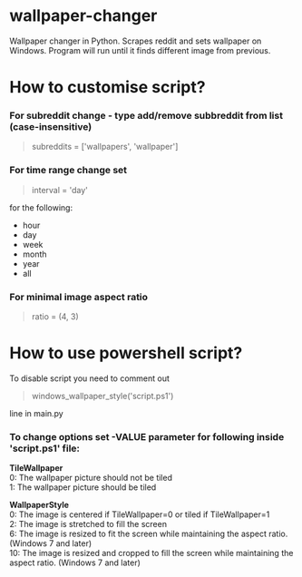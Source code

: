 
# wallpaper-changer
Wallpaper changer in Python. Scrapes reddit and sets wallpaper on Windows. Program will run until it finds different image from previous.

# How to customise script?
### For subreddit change - type add/remove subbreddit from list (case-insensitive)
>subreddits = ['wallpapers', 'wallpaper']  

### For time range change set
>interval = 'day'

for the following:
-   hour
-   day
-   week
-   month
-   year
-   all

### For minimal image aspect ratio
>ratio = (4, 3)

# How to use powershell script?
To disable script you need to comment out
>windows_wallpaper_style('script.ps1')

line in main.py

### To change options set -VALUE parameter for following inside 'script.ps1' file:

**TileWallpaper**\
0: The wallpaper picture should not be tiled\
1: The wallpaper picture should be tiled

**WallpaperStyle**\
0: The image is centered if TileWallpaper=0 or tiled if TileWallpaper=1\
2: The image is stretched to fill the screen\
6: The image is resized to fit the screen while maintaining the aspect
ratio. (Windows 7 and later)\
10: The image is resized and cropped to fill the screen while maintaining
the aspect ratio. (Windows 7 and later)
